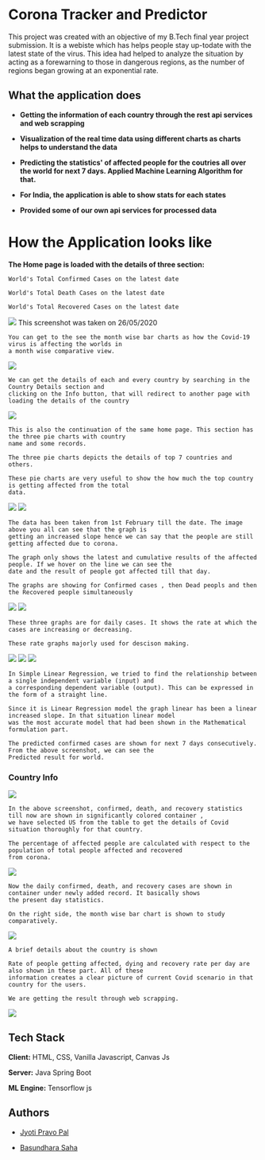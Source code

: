 
# Corona Tracker and Predictor

This project was created with an objective of my B.Tech final year project submission. 
It is a webiste which has helps people stay up-todate with the latest state of the virus.
This idea had helped to analyze the situation by acting as a forewarning to those in dangerous regions, as the number of regions began growing at an exponential rate.





## What the application does

- **Getting the information of each country through the rest api services and web scrapping**

- **Visualization of the real time data using different charts as charts helps to understand the data**

- **Predicting the statistics' of affected people for the coutries all over the world for next 7 days. Applied Machine Learning Algorithm for that.**

- **For India, the application is able to show stats for each states**

- **Provided some of our own api services for processed data**





# How the Application looks like

**The Home page is loaded with the details of three section:**

    World's Total Confirmed Cases on the latest date

    World's Total Death Cases on the latest date

    World's Total Recovered Cases on the latest date

<img src="https://github.com/Logan2406/Corona_Tracker_and_Predictor/blob/main/Corona_Pics/hello_page.png">
This screenshot was taken on 26/05/2020


    You can get to the see the month wise bar charts as how the Covid-19 virus is affecting the worlds in 
    a month wise comparative view.

<img src="https://github.com/Logan2406/Corona_Tracker_and_Predictor/blob/main/Corona_Pics/month_wise_chart.jpg">

    We can get the details of each and every country by searching in the Country Details section and 
    clicking on the Info button, that will redirect to another page with loading the details of the country


<img src="https://github.com/Logan2406/Corona_Tracker_and_Predictor/blob/main/Corona_Pics/stats_for_world.jpg">

    This is also the continuation of the same home page. This section has the three pie charts with country 
    name and some records.
    
    The three pie charts depicts the details of top 7 countries and others.
    
    These pie charts are very useful to show the how much the top country is getting affected from the total 
    data. 


<img src="https://github.com/Logan2406/Corona_Tracker_and_Predictor/blob/main/Corona_Pics/confirmed_leading_curve.jpg">

<img src="https://github.com/Logan2406/Corona_Tracker_and_Predictor/blob/main/Corona_Pics/other_leading_curve_world.jpg">

    The data has been taken from 1st February till the date. The image above you all can see that the graph is 
    getting an increased slope hence we can say that the people are still getting affected due to corona.
    
    The graph only shows the latest and cumulative results of the affected people. If we hover on the line we can see the 
    date and the result of people got affected till that day.
    
    The graphs are showing for Confirmed cases , then Dead peopls and then the Recovered people simultaneously


<img src="https://github.com/Logan2406/Corona_Tracker_and_Predictor/blob/main/Corona_Pics/Rate_daily_cases.jpg">
<img src="https://github.com/Logan2406/Corona_Tracker_and_Predictor/blob/main/Corona_Pics/other_rate_daily_cases.jpg">

    These three graphs are for daily cases. It shows the rate at which the cases are increasing or decreasing.
    
    These rate graphs majorly used for descison making.


<img src="https://github.com/Logan2406/Corona_Tracker_and_Predictor/blob/main/Corona_Pics/prediction_img.jpg">
<img src="https://github.com/Logan2406/Corona_Tracker_and_Predictor/blob/main/Corona_Pics/prediction_model_img.jpg">
<img src="https://github.com/Logan2406/Corona_Tracker_and_Predictor/blob/main/Corona_Pics/prediction_date_img.jpg">

    In Simple Linear Regression, we tried to find the relationship between a single independent variable (input) and 
    a corresponding dependent variable (output). This can be expressed in the form of a straight line.

    Since it is Linear Regression model the graph linear has been a linear increased slope. In that situation linear model 
    was the most accurate model that had been shown in the Mathematical formulation part.

    The predicted confirmed cases are shown for next 7 days consecutively.  From the above screenshot, we can see the 
    Predicted result for world.


### Country Info
<img src="https://github.com/Logan2406/Corona_Tracker_and_Predictor/blob/main/Corona_Pics/Us_home_stats.jpg">
    
    In the above screenshot, confirmed, death, and recovery statistics till now are shown in significantly colored container , 
    we have selected US from the table to get the details of Covid situation thoroughly for that country.
    
    The percentage of affected people are calculated with respect to the population of total people affected and recovered 
    from corona.


<img src="https://github.com/Logan2406/Corona_Tracker_and_Predictor/blob/main/Corona_Pics/Us_monthly_stats.jpg">
    
    Now the daily confirmed, death, and recovery cases are shown in container under newly added record. It basically shows 
    the present day statistics.

    On the right side, the month wise bar chart is shown to study comparatively. 



<img src="https://github.com/Logan2406/Corona_Tracker_and_Predictor/blob/main/Corona_Pics/Us_some_more_stats.jpg">

    A brief details about the country is shown

    Rate of people getting affected, dying and recovery rate per day are also shown in these part. All of these 
    information creates a clear picture of current Covid scenario in that country for the users.

    We are getting the result through web scrapping.

<img src="https://github.com/Logan2406/Corona_Tracker_and_Predictor/blob/main/Corona_Pics/Us_some_more_stats.jpg">
 




## Tech Stack

**Client:** HTML, CSS, Vanilla Javascript, Canvas Js

**Server:** Java Spring Boot

**ML Engine:** Tensorflow js

## Authors


- [Jyoti Pravo Pal](linkdin)

- [Basundhara Saha](linkdin)

